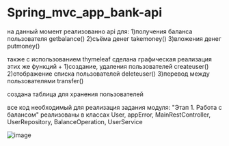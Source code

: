 # Spring_mvc_app_bank-api
на данный момент реализованно api для:
1)получения баланса пользователя getbalance()
2)съёма денег takemoney()
3)вложения денег putmoney()

также с использованием thymeleaf сделана графическая реализация этих же функций +
1)создание, удаления пользователей createuser()
2)отображение списка пользователей deleteuser()
3)перевод между пользователями transfer()

создана таблица для хранения пользователей

все код необходимый для реализация задания модуля: "Этап 1. Работа с балансом" реализованы в классах
User, appError, MainRestController, UserRepository, BalanceOperation, UserService

![image](https://user-images.githubusercontent.com/62066130/201464400-6feb3d75-9bea-4074-bf9c-4accae32fc44.png)
